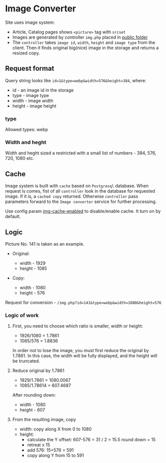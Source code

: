 # Image Converter

Site uses image system:

- Article, Catalog pages shows `<picture>` tag with `srcset`
- Images are generated by controller `img.php` placed in [public folder](../../public/http/)
- The `controller` takes `image id`, `width`, `height` and `image type` from the client. Then it finds original big(nice) image in the storage and returns a resized copy.

## Request format

Query string looks like `id=1&type=webp&width=576&height=384`, where:

- id - an image id in the storage
- type - image type
- width - image width
- height - image height

### type

Allowed types: webp

### Width and heght

Width and heght sized a restricted with a small list of numbers - 384, 576, 720, 1080 etc.

## Cache

Image system is built with `cache` based on `Postgresql` database. When request is comes, fist of all `controller` look in the database for requested image. If it is, a `cached copy` returned. Otherwise `controller` pass parameters forward to the `Image converter` service for further processing.

Use config param [img-cache-enabled](./../../app/config/shared/images.php) to disable/enable cache. It turn on by default.

## Logic

Picture No. 141 is taken as an example.

- Original:
  - width  - 1929
  - height - 1085

- Copy:
  - width  - 1080
  - height - 576

Request for conversion - `/img.php?id=141&type=webp&width=1080&height=576`

### Logic of work

1. First, you need to choose which ratio is smaller, width or height:
  
    - 1926/1080 = 1.7861
    - 1085/576  = 1.8836

    In order not to lose the image, you must first reduce the original by 1.7861.
    In this case, the width will be fully displayed, and the height will be truncated.

2. Reduce original by 1.7861
  
    - 1929/1.7861  = 1080.0067
    - 1085/1.78614 = 607.4687

    After rounding down:
    - width  - 1080
    - height - 607

3. From the resulting image, copy

    - width: copy along X from 0 to 1080
    - height:
       - calculate the Y offset: 607-576 = 31 / 2 = 15.5 round down = 15
       - retreat x 15
       - add 576: 15+576 = 591
       - copy along Y from 15 to 591
